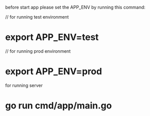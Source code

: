 before start app please set the APP_ENV by running this command:

// for running test environment
# export APP_ENV=test 

// for running prod environment
# export APP_ENV=prod 

for running server
# go run cmd/app/main.go


